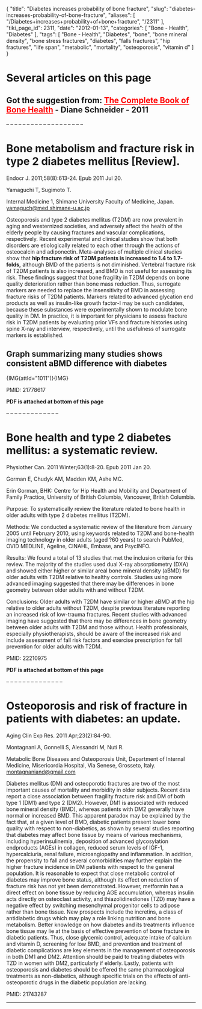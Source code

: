 {
    "title": "Diabetes increases probability of bone fracture",
    "slug": "diabetes-increases-probability-of-bone-fracture",
    "aliases": [
        "/Diabetes+increases+probability+of+bone+fracture",
        "/2311"
    ],
    "tiki_page_id": 2311,
    "date": "2012-01-13",
    "categories": [
        "Bone - Health",
        "Diabetes"
    ],
    "tags": [
        "Bone - Health",
        "Diabetes",
        "bone",
        "bone mineral density",
        "bone stress fractures",
        "diabetes",
        "falls fractures",
        "hip fractures",
        "life span",
        "metabolic",
        "mortality",
        "osteoporosis",
        "vitamin d"
    ]
}


# Several articles on this page

## Got the suggestion from: <a href="/posts/the-complete-book-of-bone-health" style="color: red; text-decoration: underline;" title="This link has an unknown page_id: 2312">The Complete Book of Bone Health</a> - Diane Schneider - 2011

– – – – – – – – – – – – – – – – – – – 

# Bone metabolism and fracture risk in type 2 diabetes mellitus <span>[Review]</span>.

Endocr J. 2011;58(8):613-24. Epub 2011 Jul 20.

Yamaguchi T, Sugimoto T.

Internal Medicine 1, Shimane University Faculty of Medicine, Japan. yamaguch@med.shimane-u.ac.jp

Osteoporosis and type 2 diabetes mellitus (T2DM) are now prevalent in aging and westernized societies, and adversely affect the health of the elderly people by causing fractures and vascular complications, respectively. Recent experimental and clinical studies show that both disorders are etiologically related to each other through the actions of osteocalcin and adiponectin. Meta-analyses of multiple clinical studies show that  **hip fracture risk of T2DM patients is increased to 1.4 to 1.7-folds,**  although BMD of the patients is not diminished. Vertebral fracture risk of T2DM patients is also increased, and BMD is not useful for assessing its risk. These findings suggest that bone fragility in T2DM depends on bone quality deterioration rather than bone mass reduction. Thus, surrogate markers are needed to replace the insensitivity of BMD in assessing fracture risks of T2DM patients. Markers related to advanced glycation end products as well as insulin-like growth factor-I may be such candidates, because these substances were experimentally shown to modulate bone quality in DM. In practice, it is important for physicians to assess fracture risk in T2DM patients by evaluating prior VFs and fracture histories using spine X-ray and interview, respectively, until the usefulness of surrogate markers is established.

## Graph summarizing many studies shows consistent aBMD difference with diabetes

{IMG(attId="1011")}{IMG}

PMID:     21778617

 **PDF is attached at bottom of this page** 

– – – – – – – – – – – – – 

# Bone health and type 2 diabetes mellitus: a systematic review.

Physiother Can. 2011 Winter;63(1):8-20. Epub 2011 Jan 20.

Gorman E, Chudyk AM, Madden KM, Ashe MC.

Erin Gorman, BHK: Centre for Hip Health and Mobility and Department of Family Practice, University of British Columbia, Vancouver, British Columbia.

Purpose: To systematically review the literature related to bone health in older adults with type 2 diabetes mellitus (T2DM).

Methods: We conducted a systematic review of the literature from January 2005 until February 2010, using keywords related to T2DM and bone-health imaging technology in older adults (aged ?60 years) to search PubMed, OVID MEDLINE, Ageline, CINAHL, Embase, and PsycINFO.

Results: We found a total of 13 studies that met the inclusion criteria for this review. The majority of the studies used dual X-ray absorptiometry (DXA) and showed either higher or similar areal bone mineral density (aBMD) for older adults with T2DM relative to healthy controls. Studies using more advanced imaging suggested that there may be differences in bone geometry between older adults with and without T2DM.

Conclusions: Older adults with T2DM have similar or higher aBMD at the hip relative to older adults without T2DM, despite previous literature reporting an increased risk of low-trauma fractures. Recent studies with advanced imaging have suggested that there may be differences in bone geometry between older adults with T2DM and those without. Health professionals, especially physiotherapists, should be aware of the increased risk and include assessment of fall risk factors and exercise prescription for fall prevention for older adults with T2DM.

PMID:     22210975

 **PDF is attached at bottom of this page** 

– – – – – – – – – – – – – – 

# Osteoporosis and risk of fracture in patients with diabetes: an update.

Aging Clin Exp Res. 2011 Apr;23(2):84-90.

Montagnani A, Gonnelli S, Alessandri M, Nuti R.

Metabolic Bone Diseases and Osteoporosis Unit, Department of Internal Medicine, Misericordia Hospital, Via Senese, Grosseto, Italy. montagnaniand@gmail.com

Diabetes mellitus (DM) and osteoporotic fractures are two of the most important causes of mortality and morbidity in older subjects. Recent data report a close association between fragility fracture risk and DM of both type 1 (DM1) and type 2 (DM2). However, DM1 is associated with reduced bone mineral density (BMD), whereas patients with DM2 generally have normal or increased BMD. This apparent paradox may be explained by the fact that, at a given level of BMD, diabetic patients present lower bone quality with respect to non-diabetics, as shown by several studies reporting that diabetes may affect bone tissue by means of various mechanisms, including hyperinsulinemia, deposition of advanced glycosylation endproducts (AGEs) in collagen, reduced serum levels of IGF-1, hypercalciuria, renal failure, microangiopathy and inflammation. In addition, the propensity to fall and several comorbidities may further explain the higher fracture incidence in DM patients with respect to the general population. It is reasonable to expect that close metabolic control of diabetes may improve bone status, although its effect on reduction of fracture risk has not yet been demonstrated. However, metformin has a direct effect on bone tissue by reducing AGE accumulation, whereas insulin acts directly on osteoclast activity, and thiazolidinediones (TZD) may have a negative effect by switching mesenchymal progenitor cells to adipose rather than bone tissue. New prospects include the incretins, a class of antidiabetic drugs which may play a role linking nutrition and bone metabolism. Better knowledge on how diabetes and its treatments influence bone tissue may lie at the basis of effective prevention of bone fracture in diabetic patients. Thus, close glycemic control, adequate intake of calcium and vitamin D, screening for low BMD, and prevention and treatment of diabetic complications are key elements in the management of osteoporosis in both DM1 and DM2. Attention should be paid to treating diabetes with TZD in women with DM2, particularly if elderly. Lastly, patients with osteoporosis and diabetes should be offered the same pharmacological treatments as non-diabetics, although specific trials on the effects of anti-osteoporotic drugs in the diabetic population are lacking.

PMID:     21743287

- - - - - - - - - - - -